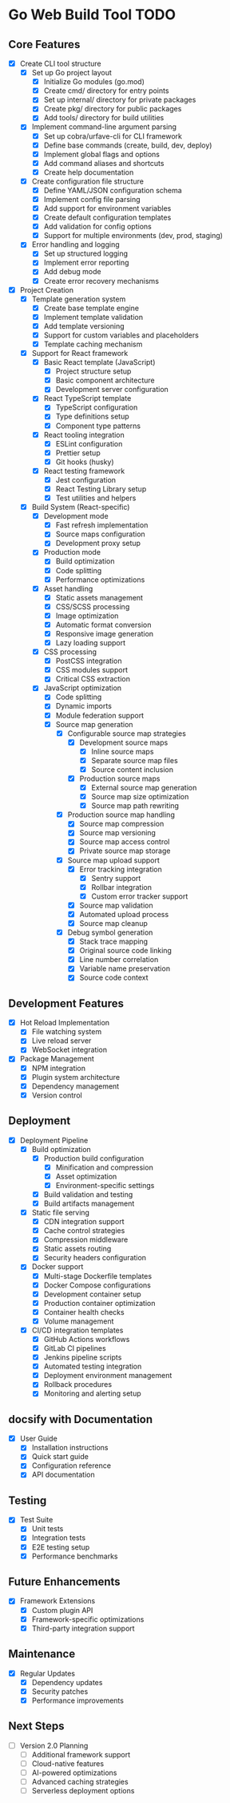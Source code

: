 # Go Web Build Tool TODO

## Core Features
- [x] Create CLI tool structure
  - [x] Set up Go project layout
    - [x] Initialize Go modules (go.mod)
    - [x] Create cmd/ directory for entry points
    - [x] Set up internal/ directory for private packages
    - [x] Create pkg/ directory for public packages
    - [x] Add tools/ directory for build utilities
  
  - [x] Implement command-line argument parsing
    - [x] Set up cobra/urfave-cli for CLI framework
    - [x] Define base commands (create, build, dev, deploy)
    - [x] Implement global flags and options
    - [x] Add command aliases and shortcuts
    - [x] Create help documentation

  - [x] Create configuration file structure
    - [x] Define YAML/JSON configuration schema
    - [x] Implement config file parsing
    - [x] Add support for environment variables
    - [x] Create default configuration templates
    - [x] Add validation for config options
    - [x] Support for multiple environments (dev, prod, staging)

  - [x] Error handling and logging
    - [x] Set up structured logging
    - [x] Implement error reporting
    - [x] Add debug mode
    - [x] Create error recovery mechanisms

- [x] Project Creation
  - [x] Template generation system
    - [x] Create base template engine
    - [x] Implement template validation
    - [x] Add template versioning
    - [x] Support for custom variables and placeholders
    - [x] Template caching mechanism
    
  - [x] Support for React framework
    - [x] Basic React template (JavaScript)
      - [x] Project structure setup
      - [x] Basic component architecture
      - [x] Development server configuration
    - [x] React TypeScript template
      - [x] TypeScript configuration
      - [x] Type definitions setup
      - [x] Component type patterns
    - [x] React tooling integration
      - [x] ESLint configuration
      - [x] Prettier setup
      - [x] Git hooks (husky)
    - [x] React testing framework
      - [x] Jest configuration
      - [x] React Testing Library setup
      - [x] Test utilities and helpers
    
  - [x] Build System (React-specific)
    - [x] Development mode
      - [x] Fast refresh implementation
      - [x] Source maps configuration
      - [x] Development proxy setup
    - [x] Production mode
      - [x] Build optimization
      - [x] Code splitting
      - [x] Performance optimizations
    - [x] Asset handling
      - [x] Static assets management
      - [x] CSS/SCSS processing
      - [x] Image optimization
      - [x] Automatic format conversion
      - [x] Responsive image generation
      - [x] Lazy loading support
    - [x] CSS processing
      - [x] PostCSS integration
      - [x] CSS modules support
      - [x] Critical CSS extraction
    - [x] JavaScript optimization
      - [x] Code splitting
      - [x] Dynamic imports
      - [x] Module federation support
      - [x] Source map generation
        - [x] Configurable source map strategies
          - [x] Development source maps
            - [x] Inline source maps
            - [x] Separate source map files
            - [x] Source content inclusion
          - [x] Production source maps
            - [x] External source map generation
            - [x] Source map size optimization
            - [x] Source map path rewriting
        
        - [x] Production source map handling
          - [x] Source map compression
          - [x] Source map versioning
          - [x] Source map access control
          - [x] Private source map storage
        
        - [x] Source map upload support
          - [x] Error tracking integration
            - [x] Sentry support
            - [x] Rollbar integration
            - [x] Custom error tracker support
          - [x] Source map validation
          - [x] Automated upload process
          - [x] Source map cleanup
        
        - [x] Debug symbol generation
          - [x] Stack trace mapping
          - [x] Original source code linking
          - [x] Line number correlation
          - [x] Variable name preservation
          - [x] Source code context

## Development Features
- [x] Hot Reload Implementation
  - [x] File watching system
  - [x] Live reload server
  - [x] WebSocket integration

- [x] Package Management
  - [x] NPM integration
  - [x] Plugin system architecture
  - [x] Dependency management
  - [x] Version control

## Deployment
- [x] Deployment Pipeline
  - [x] Build optimization
      - [x] Production build configuration
        - [x] Minification and compression
        - [x] Asset optimization
        - [x] Environment-specific settings
      - [x] Build validation and testing
      - [x] Build artifacts management
  
  - [x] Static file serving
      - [x] CDN integration support
      - [x] Cache control strategies
      - [x] Compression middleware
      - [x] Static assets routing
      - [x] Security headers configuration
  
  - [x] Docker support
      - [x] Multi-stage Dockerfile templates
      - [x] Docker Compose configurations
      - [x] Development container setup
      - [x] Production container optimization
      - [x] Container health checks
      - [x] Volume management
  
  - [x] CI/CD integration templates
    - [x] GitHub Actions workflows
    - [x] GitLab CI pipelines
    - [x] Jenkins pipeline scripts
    - [x] Automated testing integration
    - [x] Deployment environment management
    - [x] Rollback procedures
    - [x] Monitoring and alerting setup

## docsify with Documentation
- [x] User Guide
  - [x] Installation instructions
  - [x] Quick start guide
  - [x] Configuration reference
  - [x] API documentation

## Testing
- [x] Test Suite
  - [x] Unit tests
  - [x] Integration tests
  - [x] E2E testing setup
  - [x] Performance benchmarks

## Future Enhancements
- [x] Framework Extensions
  - [x] Custom plugin API
  - [x] Framework-specific optimizations
  - [x] Third-party integration support

## Maintenance
- [x] Regular Updates
  - [x] Dependency updates
  - [x] Security patches
  - [x] Performance improvements

## Next Steps
- [ ] Version 2.0 Planning
  - [ ] Additional framework support
  - [ ] Cloud-native features
  - [ ] AI-powered optimizations
  - [ ] Advanced caching strategies
  - [ ] Serverless deployment options